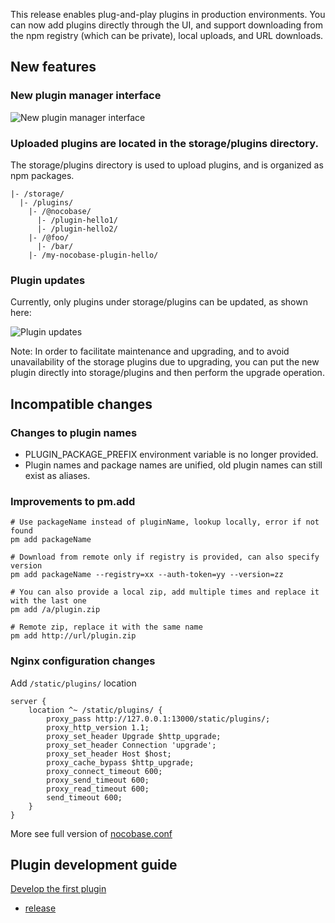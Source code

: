 This release enables plug-and-play plugins in production environments. You can now add plugins directly through the UI, and support downloading from the npm registry (which can be private), local uploads, and URL downloads.

## New features

### New plugin manager interface

![New plugin manager interface](https://static-docs.nocobase.com/7d750847f55504f346d2a85968f88102.webp)

### Uploaded plugins are located in the storage/plugins directory.

The storage/plugins directory is used to upload plugins, and is organized as npm packages.

```
|- /storage/
  |- /plugins/
    |- /@nocobase/
      |- /plugin-hello1/
      |- /plugin-hello2/
    |- /@foo/
      |- /bar/
    |- /my-nocobase-plugin-hello/
```

### Plugin updates

Currently, only plugins under storage/plugins can be updated, as shown here:

![Plugin updates](https://static-docs.nocobase.com/af75d05d6e2c04222dbfd2b7f9009daf.gif)

Note: In order to facilitate maintenance and upgrading, and to avoid unavailability of the storage plugins due to upgrading, you can put the new plugin directly into storage/plugins and then perform the upgrade operation.

## Incompatible changes

### Changes to plugin names

* PLUGIN\_PACKAGE\_PREFIX environment variable is no longer provided.
* Plugin names and package names are unified, old plugin names can still exist as aliases.

### Improvements to pm.add

```
# Use packageName instead of pluginName, lookup locally, error if not found
pm add packageName

# Download from remote only if registry is provided, can also specify version
pm add packageName --registry=xx --auth-token=yy --version=zz

# You can also provide a local zip, add multiple times and replace it with the last one
pm add /a/plugin.zip

# Remote zip, replace it with the same name
pm add http://url/plugin.zip
```

### Nginx configuration changes

Add `/static/plugins/` location

```
server {
    location ^~ /static/plugins/ {
        proxy_pass http://127.0.0.1:13000/static/plugins/;
        proxy_http_version 1.1;
        proxy_set_header Upgrade $http_upgrade;
        proxy_set_header Connection 'upgrade';
        proxy_set_header Host $host;
        proxy_cache_bypass $http_upgrade;
        proxy_connect_timeout 600;
        proxy_send_timeout 600;
        proxy_read_timeout 600;
        send_timeout 600;
    }
}
```

More see full version of [nocobase.conf](https://github.com/nocobase/nocobase/blob/main/docker/nocobase/nocobase.conf)

## Plugin development guide

[Develop the first plugin](https://docs.nocobase.com/development/your-fisrt-plugin)

* [  release](https://blog.nocobase.com/tags/release)
